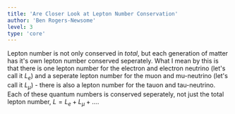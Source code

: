 ```yaml
---
title: 'Are Closer Look at Lepton Number Conservation'
author: 'Ben Rogers-Newsome'
level: 3
type: 'core'
---
```


Lepton number is not only conserved in *total*, but each generation of matter has it's own lepton number conserved seperately. What I mean by this is that there is one lepton number for the electron and electron neutrino (let's call it $L_e$) and a seperate lepton number for the muon and mu-neutrino (let's call it $L_\mu$) - there is also a lepton number for the tauon and tau-neutrino. Each of these quantum numbers is conserved seperately, not just the total lepton number, $L = L_e + L_\mu + \dots$.
